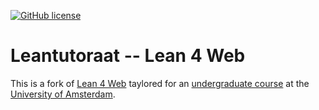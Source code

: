 [![GitHub license](https://img.shields.io/badge/License-Apache_2.0-blue.svg)](https://github.com/leanprover-community/lean4web/blob/main/LICENSE)


# Leantutoraat -- Lean 4 Web

This is a fork of [Lean 4 Web](https://github.com/leanprover-community/lean4web)
taylored for an [undergraduate
course](https://github.com/LennyTaelman/LeanTutoraat/) at the [University of Amsterdam](https://kdvi.uva.nl/).

